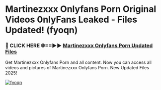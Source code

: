 # Martinezxxx Onlyfans Porn Original Videos 0nlyFans Leaked - Files Updated! (fyoqn)

<h3>🔴 CLICK HERE 🌐==►► <a href="https://best4dudes.click/HH4t6V" rel="nofollow">Martinezxxx Onlyfans Porn Updated Files</a></h3>

Get Martinezxxx Onlyfans Porn and all content. Now you can access all videos and pictures of Martinezxxx Onlyfans Porn. New Updated Files 2025!

[![fyoqn](https://github.com/user-attachments/assets/8c521d6e-e6e3-4a75-9320-d58ab9d79d5b)](https://best4dudes.click/HH4t6V)

